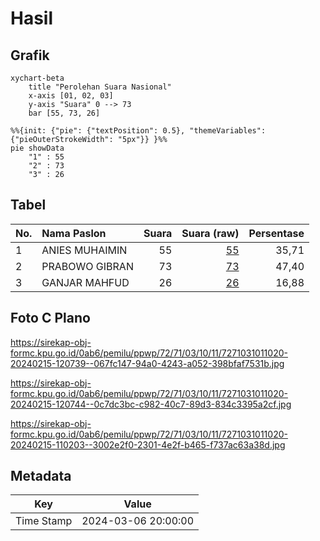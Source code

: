 # Hasil

## Grafik

```mermaid
xychart-beta
    title "Perolehan Suara Nasional"
    x-axis [01, 02, 03]
    y-axis "Suara" 0 --> 73
    bar [55, 73, 26]
```

```mermaid
%%{init: {"pie": {"textPosition": 0.5}, "themeVariables": {"pieOuterStrokeWidth": "5px"}} }%%
pie showData
    "1" : 55
    "2" : 73
    "3" : 26
```

## Tabel

| No. | Nama Paslon    | Suara | Suara (raw) | Persentase |
|:--- |:-------------- | -----:| -----------:| ----------:|
| 1   | ANIES MUHAIMIN | 55    | [55][p-1]   | 35,71      |
| 2   | PRABOWO GIBRAN | 73    | [73][p-2]   | 47,40      |
| 3   | GANJAR MAHFUD  | 26    | [26][p-3]   | 16,88      |


[p-1]: https://github.com/gigit-pemilu/pemilu-2024/blob/main/pilpres/hitung-suara/sub/72-sulawesi-tengah/sub/71-kota-palu/sub/03-palu-selatan/sub/1011-birobuli-selatan/sub/020-tps/sub/paslon-1.txt
[p-2]: https://github.com/gigit-pemilu/pemilu-2024/blob/main/pilpres/hitung-suara/sub/72-sulawesi-tengah/sub/71-kota-palu/sub/03-palu-selatan/sub/1011-birobuli-selatan/sub/020-tps/sub/paslon-2.txt
[p-3]: https://github.com/gigit-pemilu/pemilu-2024/blob/main/pilpres/hitung-suara/sub/72-sulawesi-tengah/sub/71-kota-palu/sub/03-palu-selatan/sub/1011-birobuli-selatan/sub/020-tps/sub/paslon-3.txt

## Foto C Plano

https://sirekap-obj-formc.kpu.go.id/0ab6/pemilu/ppwp/72/71/03/10/11/7271031011020-20240215-120739--067fc147-94a0-4243-a052-398bfaf7531b.jpg

https://sirekap-obj-formc.kpu.go.id/0ab6/pemilu/ppwp/72/71/03/10/11/7271031011020-20240215-120744--0c7dc3bc-c982-40c7-89d3-834c3395a2cf.jpg

https://sirekap-obj-formc.kpu.go.id/0ab6/pemilu/ppwp/72/71/03/10/11/7271031011020-20240215-110203--3002e2f0-2301-4e2f-b465-f737ac63a38d.jpg


## Metadata

| Key        | Value               |
| ---------- | ------------------- |
| Time Stamp | 2024-03-06 20:00:00 |



